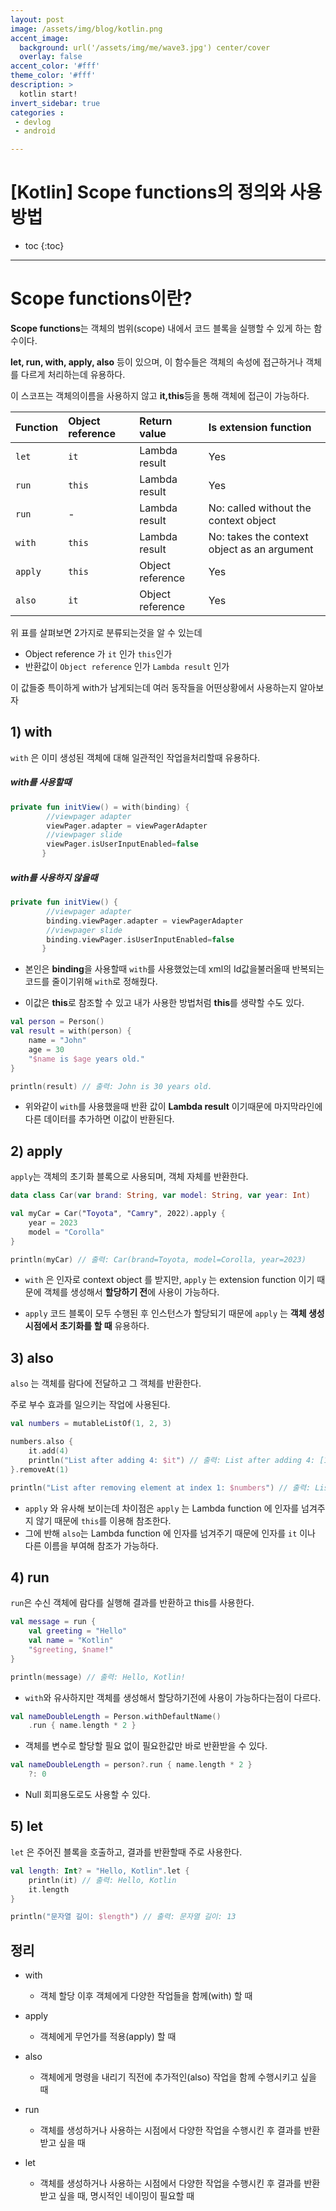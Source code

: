 ```yaml
---
layout: post
image: /assets/img/blog/kotlin.png
accent_image: 
  background: url('/assets/img/me/wave3.jpg') center/cover
  overlay: false
accent_color: '#fff'
theme_color: '#fff'
description: >
  kotlin start!
invert_sidebar: true
categories :
 - devlog	
 - android

---
```


# [Kotlin] Scope functions의 정의와 사용 방법

* toc
{:toc}
---

# Scope functions이란?

**Scope functions**는 객체의 범위(scope) 내에서 코드 블록을 실행할 수 있게 하는 함수이다.

**let, run, with, apply, also** 등이 있으며, 이 함수들은 객체의 속성에 접근하거나 객체를 다르게 처리하는데 유용하다.

이 스코프는 객체의이름을 사용하지 않고 **it,this**등을 통해 객체에 접근이 가능하다.

| Function | Object reference | Return value     | Is extension function                       |
| :------- | :--------------- | :--------------- | :------------------------------------------ |
| `let`    | `it`             | Lambda result    | Yes                                         |
| `run`    | `this`           | Lambda result    | Yes                                         |
| `run`    | -                | Lambda result    | No: called without the context object       |
| `with`   | `this`           | Lambda result    | No: takes the context object as an argument |
| `apply`  | `this`           | Object reference | Yes                                         |
| `also`   | `it`             | Object reference | Yes                                         |

위 표를 살펴보면 2가지로 분류되는것을 알 수 있는데

* Object reference 가 `it` 인가  `this`인가
* 반환값이 `Object reference` 인가 `Lambda result` 인가

이 값들중 특이하게 with가 남게되는데 여러 동작들을 어떤상황에서 사용하는지 알아보자



## 1) with

`with` 은 이미 생성된 객체에 대해 일관적인 작업을처리할때 유용하다.

##### with를 사용할때

```kotlin
private fun initView() = with(binding) {
        //viewpager adapter
        viewPager.adapter = viewPagerAdapter
        //viewpager slide
        viewPager.isUserInputEnabled=false
       }
```

##### with를 사용하지 않을때

```kotlin
private fun initView() {
        //viewpager adapter
        binding.viewPager.adapter = viewPagerAdapter
        //viewpager slide
        binding.viewPager.isUserInputEnabled=false
       }
```

* 본인은 **binding**을 사용할때 `with`를 사용했었는데 xml의 Id값을불러올때 반복되는 코드를 줄이기위해 `with`로 정해줬다.

* 이값은 **this**로 참조할 수 있고 내가 사용한 방법처럼 **this**를 생략할 수도 있다.

```kotlin
val person = Person()
val result = with(person) {
    name = "John"
    age = 30
    "$name is $age years old."
}

println(result) // 출력: John is 30 years old.

```

* 위와같이 `with`를 사용했을때 반환 값이 **Lambda result** 이기때문에 마지막라인에 다른 데이터를 추가하면 이값이 반환된다.



## 2) apply

`apply`는 객체의 초기화 블록으로 사용되며, 객체 자체를 반환한다.

```kotlin
data class Car(var brand: String, var model: String, var year: Int)

val myCar = Car("Toyota", "Camry", 2022).apply {
    year = 2023
    model = "Corolla"
}

println(myCar) // 출력: Car(brand=Toyota, model=Corolla, year=2023)

```

* `with` 은 인자로 context object 를 받지만, `apply` 는 extension function 이기 때문에 객체를 생성해서 **할당하기 전**에 사용이 가능하다. 

* `apply` 코드 블록이 모두 수행된 후 인스턴스가 할당되기 때문에 `apply` 는 **객체 생성시점에서 초기화를 할 때** 유용하다.



## 3) also

`also` 는 객체를 람다에 전달하고 그 객체를 반환한다. 

주로 부수 효과를 일으키는 작업에 사용된다.

```kotlin
val numbers = mutableListOf(1, 2, 3)

numbers.also {
    it.add(4)
    println("List after adding 4: $it") // 출력: List after adding 4: [1, 2, 3, 4]
}.removeAt(1)

println("List after removing element at index 1: $numbers") // 출력: List after removing element at index 1: [1, 3, 4]

```

* `apply` 와 유사해 보이는데 차이점은 `apply` 는 Lambda function 에 인자를 넘겨주지 않기 때문에 `this`를 이용해 참조한다. 
* 그에 반해 `also`는 Lambda function 에 인자를 넘겨주기 때문에 인자를 `it` 이나 다른 이름을 부여해 참조가 가능하다.



## 4) run

`run`은 수신 객체에 람다를 실행해 결과를 반환하고 this를 사용한다.

```kotlin
val message = run {
    val greeting = "Hello"
    val name = "Kotlin"
    "$greeting, $name!"
}

println(message) // 출력: Hello, Kotlin!
```

* `with`와 유사하지만 객체를 생성해서 할당하기전에 사용이 가능하다는점이 다르다.

```kotlin
val nameDoubleLength = Person.withDefaultName()
    .run { name.length * 2 }
```

* 객체를 변수로 할당할 필요 없이 필요한값만 바로 반환받을 수 있다.

```kotlin
val nameDoubleLength = person?.run { name.length * 2 }
    ?: 0
```

* Null 회피용도로도 사용할 수 있다.



## 5) let

`let`  은 주어진 블록을 호출하고, 결과를 반환할때 주로 사용한다.

```kotlin
val length: Int? = "Hello, Kotlin".let {
    println(it) // 출력: Hello, Kotlin
    it.length
}

println("문자열 길이: $length") // 출력: 문자열 길이: 13

```



## **정리**

-  with

     - 객체 할당 이후 객체에게 다양한 작업들을 함께(with) 할 때



- apply
  - 객체에게 무언가를 적용(apply) 할 때
  
- also
  - 객체에게 명령을 내리기 직전에 추가적인(also) 작업을 함께 수행시키고 싶을 때
  
- run
  - 객체를 생성하거나 사용하는 시점에서 다양한 작업을 수행시킨 후 결과를 반환받고 싶을 때
  
- let
  - 객체를 생성하거나 사용하는 시점에서 다양한 작업을 수행시킨 후 결과를 반환받고 싶을 때, 명시적인 네이밍이 필요할 때
